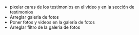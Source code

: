 - pixelar caras de los testimonios en el video y en la sección de testimonios
- Arreglar galeria de fotos
- Poner fotos y videos en la galería de fotos
- Arreglar filtro de la galería de fotos